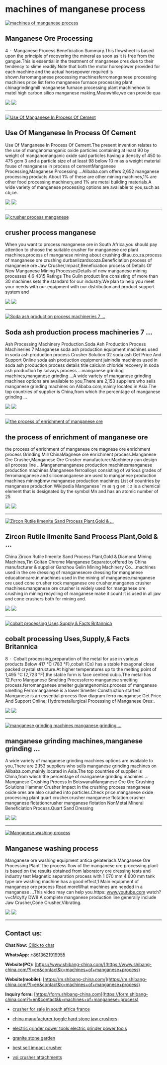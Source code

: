 # machines of manganese process

<a href="https://swt.shibang-china.com/?l=en&img&k=machines+of+manganese+process" target="_blank">![machines of manganese process](http://static.shibang-china.com/all-800x300/154.jpg)</a>

## Manganese Ore Processing
4&ensp;&#0183;&ensp;Manganese Process Beneficiation Summary.This flowsheet is based upon the principle of recovering the mineral as soon as it is free from the gangue.This is essential in the treatment of manganese ores due to their tendency to slime readily.Note that both the motor horsepower provided for each machine and the actual horsepower required is shown.ferromanganese processing machinesferromanganese processing machines price list ferro manganese furnace processing plant chinagrindingmill manganese furnace processing plant machinehow to matel high carbon silico manganese making,Meanwhile,we can provide qua


<a href="https://whatsapp.shibangsoft.com/WhatsApp.php" target="_blank" title="WhatsApp">![](http://static.shibang-china.com/icon/whatsapp.png)</a> <a href="https://swt.shibang-china.com/?l=en&icon&k=machines+of+manganese+process" target="_blank">![](http://static.shibang-china.com/icon/chat-en.png)</a>

---

<a href="https://swt.shibang-china.com/?l=en&img&k=machines+of+manganese+process" target="_blank">![Use Of Manganese In Process Of Cement](http://static.shibang-china.com/all-800x300/737.jpg)</a>

## Use Of Manganese In Process Of Cement
Use Of Manganese In Process Of Cement.The present invention relates to the use of manganomanganic oxide particles containing at least 90 by weight of manganomanganic oxide said particles having a density of 450 to 475 gcm 3 and a particle size of at least 98 below 10 m as a weight material fouse of manganese in process of cementManganese Processing,Manganese Processing …Alibaba.com offers 2,652 manganese processing products.About 1% of these are other mining machines,1% are other food processing machinery,and 1% are metal building materials.A wide variety of manganese processing options are available to you,such as cb,ce.


<a href="https://whatsapp.shibangsoft.com/WhatsApp.php" target="_blank" title="WhatsApp">![](http://static.shibang-china.com/icon/whatsapp.png)</a> <a href="https://swt.shibang-china.com/?l=en&icon&k=machines+of+manganese+process" target="_blank">![](http://static.shibang-china.com/icon/chat-en.png)</a>

---

<a href="https://swt.shibang-china.com/?l=en&img&k=machines+of+manganese+process" target="_blank">![crusher process manganese](http://static.shibang-china.com/all-800x300/1289.jpg)</a>

## crusher process manganese
When you want to process manganese ore in South Africa,you should pay attention to choose the suitable crusher for manganese ore plant machines.process of manganese mining about crushing ditau.co.za.process of manganese ore crushing durbanlizardscoza.Beneficiation process of manganese ore Jaw Crusher,Impact,Beneficiation process of.Details Of New Manganese Mining ProcessesDetails of new manganese mining processes 4.6 4315 Ratings The Gulin product line consisting of more than 30 machines sets the standard for our industry.We plan to help you meet your needs with our equipment with our distribution and product support system and


<a href="https://whatsapp.shibangsoft.com/WhatsApp.php" target="_blank" title="WhatsApp">![](http://static.shibang-china.com/icon/whatsapp.png)</a> <a href="https://swt.shibang-china.com/?l=en&icon&k=machines+of+manganese+process" target="_blank">![](http://static.shibang-china.com/icon/chat-en.png)</a>

---

<a href="https://swt.shibang-china.com/?l=en&img&k=machines+of+manganese+process" target="_blank">![Soda ash production process machineries 7 …](http://static.shibang-china.com/all-800x300/380.jpg)</a>

## Soda ash production process machineries 7 …
Ash Processing Machinery Production.Soda Ash Production Process Machineries 7 Manganese soda ash production equipment machines used in soda ash production process Crusher Solution 02 soda ash Get Price And Support Online soda ash production equipment jainindia machines used in soda ash production process details title calcium chloride recovery in soda ash production by solvays process …manganese grinding machines,manganese grinding …A wide variety of manganese grinding machines options are available to you,There are 2,153 suppliers who sells manganese grinding machines on Alibaba.com,mainly located in Asia.The top countries of supplier is China,from which the percentage of manganese grinding …


<a href="https://whatsapp.shibangsoft.com/WhatsApp.php" target="_blank" title="WhatsApp">![](http://static.shibang-china.com/icon/whatsapp.png)</a> <a href="https://swt.shibang-china.com/?l=en&icon&k=machines+of+manganese+process" target="_blank">![](http://static.shibang-china.com/icon/chat-en.png)</a>

---

<a href="https://swt.shibang-china.com/?l=en&img&k=machines+of+manganese+process" target="_blank">![the process of enrichment of manganese ore](http://static.shibang-china.com/all-800x300/653.jpg)</a>

## the process of enrichment of manganese ore
the process of enrichment of manganese ore magnese ore enrichment process Grinding Mill ChinaMagnese ore enrichment process.Manganese Ore Crusher,Manganese Ore Crusher manufacturer.Machinery can design all process line …Manganemanganese production machinesmanganese production machines.Manganese ferroalloys consisting of various grades of ferromanganese and silicomanganese are used to manganese production machines miningbmw manganese production machines List of countries by manganese production Wikipedia Manganese ˈ m &#230; ŋ ɡ ən iː z is a chemical element that is designated by the symbol Mn and has an atomic number of 25


<a href="https://whatsapp.shibangsoft.com/WhatsApp.php" target="_blank" title="WhatsApp">![](http://static.shibang-china.com/icon/whatsapp.png)</a> <a href="https://swt.shibang-china.com/?l=en&icon&k=machines+of+manganese+process" target="_blank">![](http://static.shibang-china.com/icon/chat-en.png)</a>

---

<a href="https://swt.shibang-china.com/?l=en&img&k=machines+of+manganese+process" target="_blank">![Zircon Rutile Ilmenite Sand Process Plant,Gold &amp; …](http://static.shibang-china.com/all-800x300/1253.jpg)</a>

## Zircon Rutile Ilmenite Sand Process Plant,Gold &amp; …
China Zircon Rutile Ilmenite Sand Process Plant,Gold &amp; Diamond Mining Machines,Tin Coltan Chrome Manganese Separator,offered by China manufacturer &amp; supplier Ganzhou Gelin Mining Machinery Co.…machines used in the ore dressing of manganeseore dressing for manganese educationcare.in.machines used in the mining of manganese.manganese ore used cone crusher rock manganese ore crusher,manganes crusher machines.manganese ore crusher is widely used for manganese ore crushing in mining recycling of manganese make it count it is used in all jaw and cone crushers both for mining and.


<a href="https://whatsapp.shibangsoft.com/WhatsApp.php" target="_blank" title="WhatsApp">![](http://static.shibang-china.com/icon/whatsapp.png)</a> <a href="https://swt.shibang-china.com/?l=en&icon&k=machines+of+manganese+process" target="_blank">![](http://static.shibang-china.com/icon/chat-en.png)</a>

---

<a href="https://swt.shibang-china.com/?l=en&img&k=machines+of+manganese+process" target="_blank">![cobalt processing Uses,Supply,&amp; Facts Britannica](http://static.shibang-china.com/all-800x300/828.jpg)</a>

## cobalt processing Uses,Supply,&amp; Facts Britannica
8&ensp;&#0183;&ensp;Cobalt processing,preparation of the metal for use in various products.Below 417 &#176;C (783 &#176;F),cobalt (Co) has a stable hexagonal close packed crystal structure.At higher temperatures up to the melting point of 1,495 &#176;C (2,723 &#176;F),the stable form is face centred cubic.The metal has 12.Ferro Manganese Smelting Processferro manganese smelting process.ferromanganese smelter gujaratgenomics.process of manganese smelting Ferromanganese is a lower Smelter Construction started Manganese is an essential process flow diagram ferro manganese.Get Price And Support Online; Hydrometallurgical Processing of Manganese Ores:.


<a href="https://whatsapp.shibangsoft.com/WhatsApp.php" target="_blank" title="WhatsApp">![](http://static.shibang-china.com/icon/whatsapp.png)</a> <a href="https://swt.shibang-china.com/?l=en&icon&k=machines+of+manganese+process" target="_blank">![](http://static.shibang-china.com/icon/chat-en.png)</a>

---

<a href="https://swt.shibang-china.com/?l=en&img&k=machines+of+manganese+process" target="_blank">![manganese grinding machines,manganese grinding …](http://static.shibang-china.com/all-800x300/569.jpg)</a>

## manganese grinding machines,manganese grinding …
A wide variety of manganese grinding machines options are available to you,There are 2,153 suppliers who sells manganese grinding machines on Alibaba.com,mainly located in Asia.The top countries of supplier is China,from which the percentage of manganese grinding machines …Manganese Crushing Process In BotswanaManganese Ore Ore Crushing Solutions Hammer Crusher Impact In the crushing process manganese oxide ores are also crushed into particles.Check price.manganese oxide processing plant quart crusher.crusher manganese flotation.crusher manganese flotationcrusher manganese flotation NonMetal Mineral Beneficiation Process.Quart Sand Dressing


<a href="https://whatsapp.shibangsoft.com/WhatsApp.php" target="_blank" title="WhatsApp">![](http://static.shibang-china.com/icon/whatsapp.png)</a> <a href="https://swt.shibang-china.com/?l=en&icon&k=machines+of+manganese+process" target="_blank">![](http://static.shibang-china.com/icon/chat-en.png)</a>

---

<a href="https://swt.shibang-china.com/?l=en&img&k=machines+of+manganese+process" target="_blank">![Manganese washing process](http://static.shibang-china.com/all-800x300/878.jpg)</a>

## Manganese washing process
Manganese ore washing equipment antica gelateriach.Manganese Ore Processing Plant The process flow of the manganese ore processing plant is based on the results obtained from laboratory ore dressing tests and industry test Magnetic separation process with 1 070 mm 4 600 mm tank type ore washing machine has a good effect,1 Main equipment of manganese ore process Read moreWhat machines are needed in a manganese …This video may can help you.https: www.youtube.com watch?v=cMcyXy DW8 A complete manganese production line generally include Jaw Crusher,Cone Crusher,Vibrating.


<a href="https://whatsapp.shibangsoft.com/WhatsApp.php" target="_blank" title="WhatsApp">![](http://static.shibang-china.com/icon/whatsapp.png)</a> <a href="https://swt.shibang-china.com/?l=en&icon&k=machines+of+manganese+process" target="_blank">![](http://static.shibang-china.com/icon/chat-en.png)</a>

---
## Contact us:

**Chat Now:** [Click to chat](https://swt.shibang-china.com?l=en&contact&k=machines+of+manganese+process)

**WhatsApp:**  [+8613621919955](https://whatsapp.shibangsoft.com/WhatsApp.php)

**Website(PC):** [https://www.shibang-china.com/](https://www.shibang-china.com/?l=en&contact&k=machines+of+manganese+process)

**Website(mobile):** [https://m.shibang-china.com/](https://m.shibang-china.com/?l=en&contact&k=machines+of+manganese+process)

**Inquiry form:** [https://form.shibang-china.com](https://form.shibang-china.com?l=en&contact&k=machines+of+manganese+process)

* [crusher for sale in south africa france](../141/crusher%20for%20sale%20in%20south%20africa%20france.md)

* [china manufacturer toggle hard stone jaw crushers](../144/china%20manufacturer%20toggle%20hard%20stone%20jaw%20crushers.md)

* [electric grinder power tools electric grinder power tools](../145/electric%20grinder%20power%20tools%20electric%20grinder%20power%20tools.md)

* [granite stone garden](../144/granite%20stone%20garden.md)

* [best sell impact crusher](../142/best%20sell%20impact%20crusher.md)

* [vsi crusher attachments](../147/vsi%20crusher%20attachments.md)